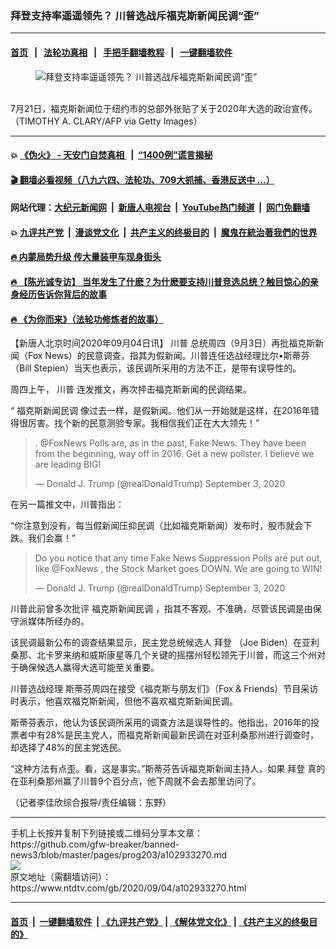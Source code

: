 ### 拜登支持率遥遥领先？ 川普选战斥福克斯新闻民调“歪”
------------------------

#### [首页](https://github.com/gfw-breaker/banned-news3/blob/master/README.md) &nbsp;&nbsp;|&nbsp;&nbsp; [法轮功真相](https://github.com/begood0513/basic/blob/master/README.md)  &nbsp;&nbsp;|&nbsp;&nbsp; [手把手翻墙教程](https://github.com/gfw-breaker/guides/wiki)  &nbsp;&nbsp;|&nbsp;&nbsp; [一键翻墙软件](https://github.com/gfw-breaker/nogfw/blob/master/README.md)  



<div><div class="featured_image">
 <figure>
  <img alt="拜登支持率遥遥领先？ 川普选战斥福克斯新闻民调“歪”" src="https://i.ntdtv.com/assets/uploads/2020/09/Untitled-11-800x450.jpg"/>
 </figure><br/>
 <span class="caption">
  7月21日，福克斯新闻位于纽约市的总部外张贴了关于2020年大选的政治宣传。（TIMOTHY A. CLARY/AFP via Getty Images）
 </span>
</div>
</div><hr/>

#### 💥 [《伪火》 - 天安门自焚真相 ](http://141.164.51.119:10000/videos/blog/weihuo.html)&nbsp; |&nbsp; [“1400例”谎言揭秘  ](http://141.164.51.119:10000/videos/blog/jiexi1400.html)

#### [ 🎬  翻墙必看视频（八九六四、法轮功、709大抓捕、香港反送中 ...）](https://github.com/gfw-breaker/links/blob/master/banned.md)

#### 网站代理：[大纪元新闻网](http://167.172.10.89:10080/gb/) &nbsp;|&nbsp; [新唐人电视台](http://167.172.10.89:8808/gb/)  &nbsp;|&nbsp; [YouTube热门频道](http://158.247.203.241/youtube.html) &nbsp;|&nbsp; [网门免翻墙](http://158.247.203.241:11000/show.aspx?name=ogHome)

#### 💥 [九评共产党](http://141.164.51.119:10000/videos/res/jiuping/)&nbsp; |&nbsp; [漫谈党文化](http://141.164.51.119:10000/videos/res/mtdwh/)&nbsp; |&nbsp; [共产主义的终极目的](http://141.164.51.119:10000/videos/res/zjmd/)&nbsp; |&nbsp; [魔鬼在統治著我們的世界](http://141.164.51.119:10000/videos/res/TheSpecter/)  

#### [ 🔥  内蒙局势升级 传大量装甲车现身街头](http://141.164.51.119:10000/videos/news/0903.html)

#### [ 🔥  【陈光诚专访】 当年发生了什麽？为什麽要支持川普竞选总统？触目惊心的亲身经历告诉你背后的故事](http://141.164.51.119:10000/videos/news/cgc02.html)

#### [ 🔥  《为你而来》（法轮功修炼者的故事）](http://141.164.51.119:10000/videos/news/ComingForYou.html)

<div><div class="post_content" itemprop="articleBody">
 <p>
  【新唐人北京时间2020年09月04日讯】
  <ok href="https://www.ntdtv.com/gb/川普.htm">
   川普
  </ok>
  总统周四（9月3日）再批福克斯新闻（Fox News）的民意调查，指其为假新闻。川普连任选战经理比尔•斯蒂芬（Bill Stepien）当天也表示，该民调所采用的方法不正，是带有误导性的。
 </p>
 <p>
  周四上午，
  <ok href="https://www.ntdtv.com/gb/川普.htm">
   川普
  </ok>
  连发推文，再次抨击福克斯新闻的民调结果。
 </p>
 <p>
  “
  <ok href="https://www.ntdtv.com/gb/福克斯新闻民调.htm">
   福克斯新闻民调
  </ok>
  像过去一样，是假新闻。他们从一开始就是这样，在2016年错得很厉害。找个新的民意测验专家。我相信我们正在大大领先！”
 </p>
 <blockquote class="twitter-tweet">
  <p dir="ltr" lang="en">
   .
   <ok href="https://twitter.com/FoxNews?ref_src=twsrc%5Etfw">
    @FoxNews
   </ok>
   Polls are, as in the past, Fake News. They have been from the beginning, way off in 2016. Get a new pollster. I believe we are leading BIG!
  </p>
  <p>
   — Donald J. Trump (@realDonaldTrump)
   <ok href="https://twitter.com/realDonaldTrump/status/1301538617005875201?ref_src=twsrc%5Etfw">
    September 3, 2020
   </ok>
  </p>
 </blockquote>
 <p>
  <script async="" charset="utf-8" src="https://platform.twitter.com/widgets.js">
  </script>
 </p>
 <p>
  <p>
   在另一篇推文中，川普指出：
  </p>
  <p>
   “你注意到没有，每当假新闻压抑民调（比如福克斯新闻）发布时，股市就会下跌。我们会赢！”
  </p>
  <blockquote class="twitter-tweet">
   <p dir="ltr" lang="en">
    Do you notice that any time Fake News Suppression Polls are put out, like
    <ok href="https://twitter.com/FoxNews?ref_src=twsrc%5Etfw">
     @FoxNews
    </ok>
    , the Stock Market goes DOWN. We are going to WIN!
   </p>
   <p>
    — Donald J. Trump (@realDonaldTrump)
    <ok href="https://twitter.com/realDonaldTrump/status/1301540878381703168?ref_src=twsrc%5Etfw">
     September 3, 2020
    </ok>
   </p>
  </blockquote>
  <p>
   <script async="" charset="utf-8" src="https://platform.twitter.com/widgets.js">
   </script>
  </p>
  <p>
   <p>
    川普此前曾多次批评
    <ok href="https://www.ntdtv.com/gb/福克斯新闻民调.htm">
     福克斯新闻民调
    </ok>
    ，指其不客观、不准确，尽管该民调是由保守派媒体所经办的。
   </p>
   <p>
    该民调最新公布的调查结果显示，民主党总统候选人
    <ok href="https://www.ntdtv.com/gb/拜登.htm">
     拜登
    </ok>
    （Joe Biden）在亚利桑那、北卡罗来纳和威斯康星等几个关键的摇摆州轻松领先于川普，而这三个州对于确保候选人赢得大选可能至关重要。
   </p>
   <p>
    <ok href="https://www.ntdtv.com/gb/川普选战经理.htm">
     川普选战经理
    </ok>
    斯蒂芬周四在接受《福克斯与朋友们》（Fox &amp; Friends）节目采访时表示，他喜欢福克斯新闻，但他不喜欢福克斯新闻民调。
   </p>
   <p>
    斯蒂芬表示，他认为该民调所采用的调查方法是误导性的。他指出，2016年的投票者中有28%是民主党人，而福克斯新闻最新民调在对亚利桑那州进行调查时，却选择了48%的民主党选民。
   </p>
   <p>
    “这种方法有点歪。看，这是事实。”斯蒂芬告诉福克斯新闻主持人，如果
    <ok href="https://www.ntdtv.com/gb/拜登.htm">
     拜登
    </ok>
    真的在亚利桑那州赢了川普9个百分点，他下周就不会去那里访问了。
   </p>
   <p>
    （记者李佳欣综合报导/责任编辑：东野）
   </p>
   <div class="single_ad">
   </div>
  </p>
 </p>
</div>
</div>
<hr/>
手机上长按并复制下列链接或二维码分享本文章：<br/>
https://github.com/gfw-breaker/banned-news3/blob/master/pages/prog203/a102933270.md <br/>
<a href='https://github.com/gfw-breaker/banned-news3/blob/master/pages/prog203/a102933270.md'><img src='https://github.com/gfw-breaker/banned-news3/blob/master/pages/prog203/a102933270.md.png'/></a> <br/>
原文地址（需翻墙访问）：https://www.ntdtv.com/gb/2020/09/04/a102933270.html


------------------------
#### [首页](https://github.com/gfw-breaker/banned-news3/blob/master/README.md) &nbsp;|&nbsp; [一键翻墙软件](https://github.com/gfw-breaker/nogfw/blob/master/README.md) &nbsp;| [《九评共产党》](https://github.com/gfw-breaker/9ping.md/blob/master/README.md#九评之一评共产党是什么) | [《解体党文化》](https://github.com/gfw-breaker/jtdwh.md/blob/master/README.md) | [《共产主义的终极目的》](https://github.com/gfw-breaker/gczydzjmd.md/blob/master/README.md)


<img src='http://gfw-breaker.win/banned-news3/pages/prog203/a102933270.md' width='0px' height='0px'/>